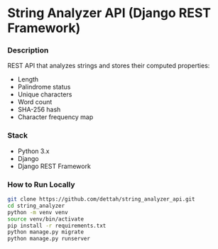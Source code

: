 # String Analyzer API (Django REST Framework)

### Description
REST API that analyzes strings and stores their computed properties:
- Length
- Palindrome status
- Unique characters
- Word count
- SHA-256 hash
- Character frequency map

### Stack
- Python 3.x
- Django
- Django REST Framework

### How to Run Locally
```bash
git clone https://github.com/dettah/string_analyzer_api.git
cd string_analyzer
python -m venv venv
source venv/bin/activate
pip install -r requirements.txt
python manage.py migrate
python manage.py runserver
